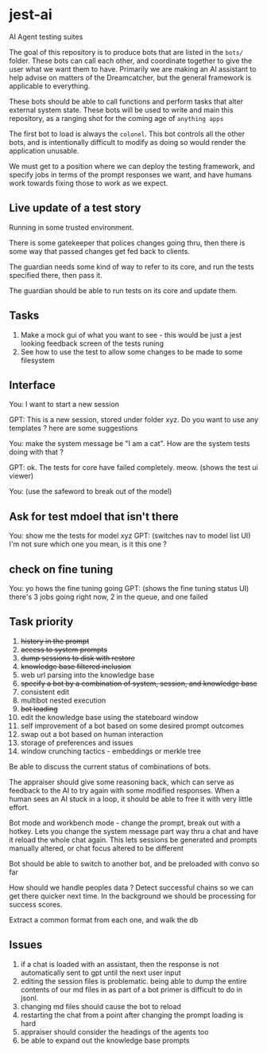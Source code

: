 # jest-ai

AI Agent testing suites

The goal of this repository is to produce bots that are listed in the `bots/` folder. These bots can call each other, and coordinate together to give the user what we want them to have. Primarily we are making an AI assistant to help advise on matters of the Dreamcatcher, but the general framework is applicable to everything.

These bots should be able to call functions and perform tasks that alter external system state. These bots will be used to write and main this repository, as a ranging shot for the coming age of `anything apps`

The first bot to load is always the `colonel`. This bot controls all the other bots, and is intentionally difficult to modify as doing so would render the application unusable.

We must get to a position where we can deploy the testing framework, and specify jobs in terms of the prompt responses we want, and have humans work towards fixing those to work as we expect.

## Live update of a test story

Running in some trusted environment.

There is some gatekeeper that polices changes going thru, then there is some way that passed changes get fed back to clients.

The guardian needs some kind of way to refer to its core, and run the tests specified there, then pass it.

The guardian should be able to run tests on its core and update them.

## Tasks

1. Make a mock gui of what you want to see - this would be just a jest looking
   feedback screen of the tests runing
2. See how to use the test to allow some changes to be made to some filesystem

## Interface

You: I want to start a new session

GPT: This is a new session, stored under folder xyz. Do you want to use any templates ?
here are some suggestions

You: make the system message be "I am a cat". How are the system tests doing with that ?

GPT: ok. The tests for core have failed completely. meow. (shows the test ui viewer)

You: (use the safeword to break out of the model)

## Ask for test mdoel that isn't there

You: show me the tests for model xyz
GPT: (switches nav to model list UI) I'm not sure which one you mean, is it <link> this one ?

## check on fine tuning

You: yo hows the fine tuning going
GPT: (shows the fine tuning status UI) there's 3 jobs going right now, 2 in the queue, and one failed

## Task priority

1. ~~history in the prompt~~
2. ~~access to system prompts~~
3. ~~dump sessions to disk with restore~~
4. ~~knowledge base filtered inclusion~~
5. web url parsing into the knowledge base
6. ~~specify a bot by a combination of system, session, and knowledge base~~
7. consistent edit
8. multibot nested execution
9. ~~bot loading~~
10. edit the knowledge base using the stateboard window
11. self improvement of a bot based on some desired prompt outcomes
12. swap out a bot based on human interaction
13. storage of preferences and issues
14. window crunching tactics - embeddings or merkle tree

Be able to discuss the current status of combinations of bots.

The appraiser should give some reasoning back, which can serve as feedback to the AI to try again with some modified responses. When a human sees an AI stuck in a loop, it should be able to free it with very little effort.

Bot mode and workbench mode - change the prompt, break out with a hotkey. Lets you change the system message part way thru a chat and have it reload the whole chat again. This lets sessions be generated and prompts manually altered, or chat focus altered to be different

Bot should be able to switch to another bot, and be preloaded with convo so far

How should we handle peoples data ? Detect successful chains so we can get there quicker next time. In the background we should be processing for success scores.

Extract a common format from each one, and walk the db

## Issues

1. if a chat is loaded with an assistant, then the response is not automatically sent to gpt until the next user input
2. editing the session files is problematic. being able to dump the entire contents of our md files in as part of a bot primer is difficult to do in jsonl.
3. changing md files should cause the bot to reload
4. restarting the chat from a point after changing the prompt loading is hard
5. appraiser should consider the headings of the agents too
6. be able to expand out the knowledge base prompts
